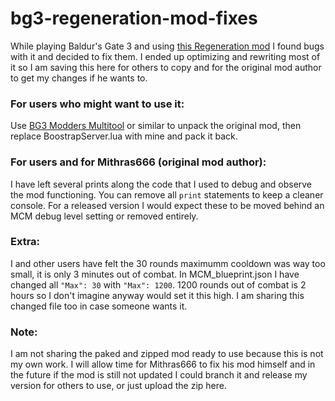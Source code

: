 # bg3-regeneration-mod-fixes

While playing Baldur's Gate 3 and using [this Regeneration mod](https://www.nexusmods.com/baldursgate3/mods/11184/?tab=description&BH=0) I found bugs with it and decided to fix them. I ended up optimizing and rewriting most of it so I am saving this here for others to copy and for the original mod author to get my changes if he wants to.

### For users who might want to use it:

Use [BG3 Modders Multitool](https://github.com/ShinyHobo/BG3-Modders-Multitool) or similar to unpack the original mod, then replace BoostrapServer.lua with mine and pack it back.

### For users and for Mithras666 (original mod author):

I have left several prints along the code that I used to debug and observe the mod functioning. You can remove all `print` statements to keep a cleaner console. For a released version I would expect these to be moved behind an MCM debug level setting or removed entirely.

### Extra:

I and other users have felt the 30 rounds maximumm cooldown was way too small, it is only 3 minutes out of combat. In MCM_blueprint.json I have changed all `"Max": 30` with `"Max": 1200`. 1200 rounds out of combat is 2 hours so I don't imagine anyway would set it this high. I am sharing this changed file too in case someone wants it.

### Note:

I am not sharing the paked and zipped mod ready to use because this is not my own work. I will allow time for Mithras666 to fix his mod himself and in the future if the mod is still not updated I could branch it and release my version for others to use, or just upload the zip here.
